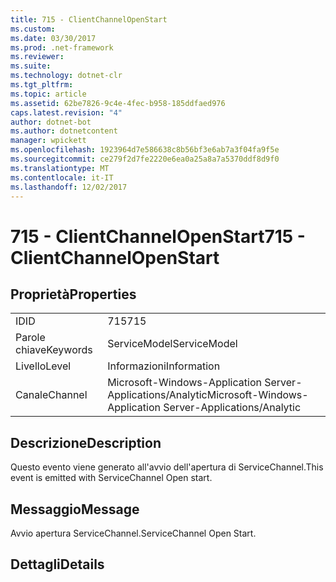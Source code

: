 ```yaml
---
title: 715 - ClientChannelOpenStart
ms.custom: 
ms.date: 03/30/2017
ms.prod: .net-framework
ms.reviewer: 
ms.suite: 
ms.technology: dotnet-clr
ms.tgt_pltfrm: 
ms.topic: article
ms.assetid: 62be7826-9c4e-4fec-b958-185ddfaed976
caps.latest.revision: "4"
author: dotnet-bot
ms.author: dotnetcontent
manager: wpickett
ms.openlocfilehash: 1923964d7e586638c8b56bf3e6ab7a3f04fa9f5e
ms.sourcegitcommit: ce279f2d7fe2220e6ea0a25a8a7a5370ddf8d9f0
ms.translationtype: MT
ms.contentlocale: it-IT
ms.lasthandoff: 12/02/2017
---
```

# <a name="715---clientchannelopenstart"></a><span data-ttu-id="c829d-102">715 - ClientChannelOpenStart</span><span class="sxs-lookup"><span data-stu-id="c829d-102">715 - ClientChannelOpenStart</span></span>
## <a name="properties"></a><span data-ttu-id="c829d-103">Proprietà</span><span class="sxs-lookup"><span data-stu-id="c829d-103">Properties</span></span>  
  
|||  
|-|-|  
|<span data-ttu-id="c829d-104">ID</span><span class="sxs-lookup"><span data-stu-id="c829d-104">ID</span></span>|<span data-ttu-id="c829d-105">715</span><span class="sxs-lookup"><span data-stu-id="c829d-105">715</span></span>|  
|<span data-ttu-id="c829d-106">Parole chiave</span><span class="sxs-lookup"><span data-stu-id="c829d-106">Keywords</span></span>|<span data-ttu-id="c829d-107">ServiceModel</span><span class="sxs-lookup"><span data-stu-id="c829d-107">ServiceModel</span></span>|  
|<span data-ttu-id="c829d-108">Livello</span><span class="sxs-lookup"><span data-stu-id="c829d-108">Level</span></span>|<span data-ttu-id="c829d-109">Informazioni</span><span class="sxs-lookup"><span data-stu-id="c829d-109">Information</span></span>|  
|<span data-ttu-id="c829d-110">Canale</span><span class="sxs-lookup"><span data-stu-id="c829d-110">Channel</span></span>|<span data-ttu-id="c829d-111">Microsoft-Windows-Application Server-Applications/Analytic</span><span class="sxs-lookup"><span data-stu-id="c829d-111">Microsoft-Windows-Application Server-Applications/Analytic</span></span>|  
  
## <a name="description"></a><span data-ttu-id="c829d-112">Descrizione</span><span class="sxs-lookup"><span data-stu-id="c829d-112">Description</span></span>  
 <span data-ttu-id="c829d-113">Questo evento viene generato all'avvio dell'apertura di ServiceChannel.</span><span class="sxs-lookup"><span data-stu-id="c829d-113">This event is emitted with ServiceChannel Open start.</span></span>  
  
## <a name="message"></a><span data-ttu-id="c829d-114">Messaggio</span><span class="sxs-lookup"><span data-stu-id="c829d-114">Message</span></span>  
 <span data-ttu-id="c829d-115">Avvio apertura ServiceChannel.</span><span class="sxs-lookup"><span data-stu-id="c829d-115">ServiceChannel Open Start.</span></span>  
  
## <a name="details"></a><span data-ttu-id="c829d-116">Dettagli</span><span class="sxs-lookup"><span data-stu-id="c829d-116">Details</span></span>
